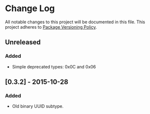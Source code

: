 # Change Log
All notable changes to this project will be documented in this file.
This project adheres to [Package Versioning Policy](https://wiki.haskell.org/Package_versioning_policy).
## Unreleased

### Added
- Simple deprecated types: 0x0C and 0x06
## [0.3.2] - 2015-10-28

### Added
- Old binary UUID subtype.
